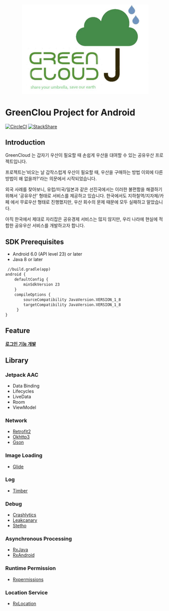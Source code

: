 <center><img src="https://github.com/Green-Cloud-Project/GreenCloud/blob/master/Document/img/greencloud_logo.png" width="400" ></center>
 
# GreenClou Project for Android 

[![CircleCI](https://circleci.com/gh/Green-Cloud-Project/GreenCloud.svg?style=svg)](https://circleci.com/gh/Green-Cloud-Project/GreenCloud) [![StackShare](http://img.shields.io/badge/tech-stack-0690fa.svg?style=flat)](https://stackshare.io/bentley/greencloud)
 
## Introduction
GreenCloud 는 갑자기 우산이 필요할 때 손쉽게 우산을 대여할 수 있는 공유우산 프로젝트입니다. 

프로젝트는'비오는 날 갑작스럽게 우산이 필요할 때, 우산을 구매하는 방법 이외에 다른 방법이 왜 없을까?'라는 의문에서 시작되었습니다.

외국 사례를 찾아보니, 유럽/미국/일본과 같은 선진국에서는
이러한 불편함을 해결하기 위해서 '공유우산' 형태로 서비스를 제공하고 있습니다.
한국에서도 지하철역/지자체/카페 에서 무료우산 형태로 진행했지만,
우산 회수의 문제 때문에 모두 실패하고 말았습니다.

아직 한국에서 제대로 자리잡은 공유경제 서비스는 많지 않지만,
우리 나라에 현실에 적합한 공유우산 서비스를 개발하고자 합니다.

## SDK Prerequisites
* Android 6.0 (API level 23) or later
* Java 8 or later
<div class="highlight"><pre class="codehilite"><code> //build.gradle(app)
android {
    defaultConfig {
        minSdkVersion 23
    }
    compileOptions {
        sourceCompatibility JavaVersion.VERSION_1_8
        targetCompatibility JavaVersion.VERSION_1_8
     }
} </code></pre></div>

## Feature

#### [로그인 기능 개발](./develop_note/Login.md)

## Library
### Jetpack AAC
* Data Binding
* Lifecycles
* LiveData
* Room
* ViewModel 
### Network
* [Retrofit2](https://github.com/square/retrofit)
* [Okhttp3](https://github.com/square/okhttp)
* [Gson](https://github.com/google/gson)
### Image Loading
* [Glide](https://github.com/bumptech/glide) 
### Log 
* [Timber](https://github.com/JakeWharton/timber)
### Debug 
* [Crashlytics](https://firebase.google.com/docs/crashlytics/get-started-android?hl=ko)
* [Leakcanary](https://github.com/square/leakcanary)
* [Stetho](https://github.com/facebook/stetho)
### Asynchronous Processing
* [RxJava](https://github.com/ReactiveX/RxJava)
* [RxAndroid](https://github.com/ReactiveX/RxAndroid)
### Runtime Permission
* [Rxpermissions](https://github.com/tbruyelle/RxPermissions)
### Location Service
* [RxLocation](https://github.com/patloew/RxLocation) 
